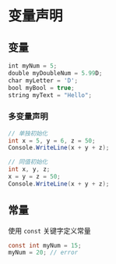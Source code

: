 # 变量声明



## **变量**

```js
int myNum = 5;
double myDoubleNum = 5.99D;
char myLetter = 'D';
bool myBool = true;
string myText = "Hello";
```

### 多变量声明

```c#
// 单独初始化
int x = 5, y = 6, z = 50;
Console.WriteLine(x + y + z);
```

```c#
// 同值初始化
int x, y, z;
x = y = z = 50;
Console.WriteLine(x + y + z);
```





## 常量

使用 `const` 关键字定义常量

```c#
const int myNum = 15;
myNum = 20; // error
```



